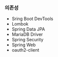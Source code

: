 ### 의존성

- Sring Boot DevTools
- Lombok
- Spring Data JPA
- MariaDB Driver
- Spring Security
- Spring Web
- oauth2-client
